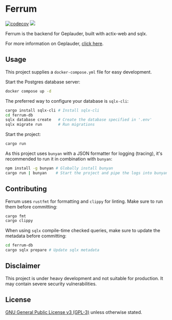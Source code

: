 # Ferrum
[![codecov](https://codecov.io/gh/Geplauder/ferrum/branch/main/graph/badge.svg?token=ns58EurBKz)](https://codecov.io/gh/Geplauder/ferrum)
![](../../actions/workflows/rust.yml/badge.svg)

Ferrum is the backend for Geplauder, built with actix-web and sqlx.

For more information on Geplauder, [click here](../../../).

## Usage

This project supplies a `docker-compose.yml` file for easy development.

Start the Postgres database server:
```bash
docker compose up -d
```

The preferred way to configure your database is `sqlx-cli`:
```bash
cargo install sqlx-cli # Install sqlx-cli
cd ferrum-db
sqlx database create   # Create the database specified in '.env'
sqlx migrate run       # Run migrations
```

Start the project:
```bash
cargo run
```

As this project uses `bunyan` with a JSON formatter for logging (tracing), it's recommended to run it in combination with `bunyan`:
```bash
npm install -g bunyan # Globally install bunyan
cargo run | bunyan    # Start the project and pipe the logs into bunyan
```

## Contributing

Ferrum uses `rustfmt` for formatting and `clippy` for linting. Make sure to run them before committing:
```bash
cargo fmt
cargo clippy
```

When using `sqlx` compile-time checked queries, make sure to update the metadata before committing:
```bash
cd ferrum-db
cargo sqlx prepare # Update sqlx metadata
```

## Disclaimer

This project is under heavy development and not suitable for production. It may contain severe security vulnerabilities.

## License
[GNU General Public License v3 (GPL-3)](./LICENSE) unless otherwise stated.
